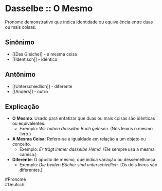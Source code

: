 # Dasselbe :: O Mesmo
Pronome demonstrativo que indica identidade ou equivalência entre duas ou mais coisas.

## Sinônimo
- [[Das Gleiche]] - a mesma coisa  
- [[Identisch]] - idêntico  

## Antônimo
- [[Unterschiedlich]] - diferente  
- [[Anders]] - outro  

## Explicação
- **O Mesmo**: Usado para enfatizar que duas ou mais coisas são idênticas ou equivalentes.
  - Exemplo: *Wir haben dasselbe Buch gelesen.* (Nós lemos o mesmo livro.)
- **A Mesma Coisa**: Refere-se à igualdade em relação a um objeto ou conceito.
  - Exemplo: *Er trägt immer dasselbe Hemd.* (Ele sempre usa a mesma camisa.)
- **Diferente**: O oposto de mesmo, que indica variação ou dessemelhança.
  - Exemplo: *Die beiden Bücher sind unterschiedlich.* (Os dois livros são diferentes.)

#Pronome  
#Deutsch